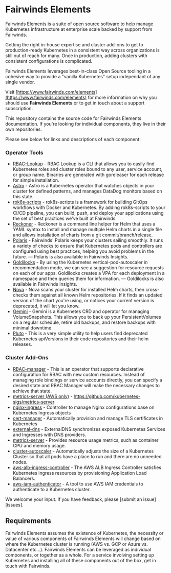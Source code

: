 # Fairwinds Elements
Fairwinds Elements is a suite of open source software to help manage Kubernetes infrastructure at enterprise scale backed by support from Fairwinds.

Getting the right in-house expertise and cluster add-ons to get to production-ready Kubernetes in a consistent way across organizations is still out of reach for many. Once in production, adding clusters with consistent configurations is complicated. 

Fairwinds Elements leverages best-in-class Open Source tooling in a cohesive way to provide a "vanilla Kubernetes" setup independant of any single vendor.

Visit [https://www.fairwinds.com/elements](https://www.fairwinds.com/elements) for more information on why you should use **Fairwinds Elements** or to get in touch about a support subscription.

This repository contains the source code for Fairwinds Elements documentation. If you're looking for individual components, they live in their own repositories.

Please see below for links and descriptions of each component:

### Operator Tools
- [RBAC-Lookup](https://github.com/FairwindsOps/rbac-lookup ) - RBAC Lookup is a CLI that allows you to easily find Kubernetes roles and cluster roles bound to any user, service account, or group name. Binaries are generated with goreleaser for each release for simple installation.
- [Astro](https://github.com/FairwindsOps/astro) - Astro is a Kubernetes operator that watches objects in your cluster for defined patterns, and manages DataDog monitors based on this state.
- [rok8s-scripts](https://github.com/FairwindsOps/rok8s-scripts) - rok8s-scripts is a framework for building GitOps workflows with Docker and Kubernetes. By adding rok8s-scripts to your CI/CD pipeline, you can build, push, and deploy your applications using the set of best practices we've built at Fairwinds.
- [Reckoner](https://github.com/FairwindsOps/reckoner) - Reckoner is a command line helper for Helm that uses a YAML syntax to install and manage multiple Helm charts in a single file and allows installation of charts from a git commit/branch/release.
- [Polaris](https://github.com/FairwindsOps/polaris ) - Fairwinds' Polaris keeps your clusters sailing smoothly. It runs a variety of checks to ensure that Kubernetes pods and controllers are configured using best practices, helping you avoid problems in the future. — Polaris is also available in Fairwinds Insights.
- [Goldilocks](https://github.com/FairwindsOps/goldilocks ) - By using the Kubernetes vertical-pod-autoscaler in recommendation mode, we can see a suggestion for resource requests on each of our apps. Goldilocks creates a VPA for each deployment in a namespace and then queries them for information. —
Goldilocks is also available in Fairwinds Insights.
- [Nova](https://github.com/FairwindsOps/Nova) - Nova scans your cluster for installed Helm charts, then cross-checks them against all known Helm repositories. If it finds an updated version of the chart you're using, or notices your current version is deprecated, it will let you know.
- [Gemini](https://github.com/FairwindsOps/gemini) - Gemini is a Kubernetes CRD and operator for managing VolumeSnapshots. This allows you
to back up your PersistentVolumes on a regular schedule, retire old backups, and restore backups with minimal downtime.
- [Pluto](https://github.com/FairwindsOps/pluto) - This is a very simple utility to help users find deprecated Kubernetes apiVersions in their code repositories and their helm releases.

### Cluster Add-Ons
- [RBAC-manager](https://github.com/FairwindsOps/rbac-manager) - This is an operator that supports declarative configuration for RBAC with new custom resources. Instead of managing role bindings or service accounts directly, you can specify a desired state and RBAC Manager will make the necessary changes to achieve that state.
- [metrics-server (AWS only)](https://github.com/kubernetes-sigs/metrics-server) - https://github.com/kubernetes-sigs/metrics-server
- [nginx-ingress](https://github.com/kubernetes/ingress-nginx) - Controller to manage Nginx configurations base on Kubernetes Ingress objects
- [cert-manager](https://github.com/jetstack/cert-manager) - Automatically provision and manage TLS certificates in Kubernetes
- [external-dns](https://github.com/kubernetes-sigs/external-dns) - ExternalDNS synchronizes exposed Kubernetes Services and Ingresses with DNS providers.
- [metrics-server](https://github.com/kubernetes-sigs/metrics-server) - Provides resource usage metrics, such as container CPU and memory usage.
- [cluster-autoscaler](https://github.com/kubernetes/autoscaler) - Automatically adjusts the size of a Kubernetes Cluster so that all pods have a place to run and there are no unneeded nodes.
- [aws-alb-ingress-controller](https://github.com/kubernetes-sigs/aws-alb-ingress-controller) - The AWS ALB Ingress Controller satisfies Kubernetes ingress resources by provisioning Application Load Balancers.
- [aws-iam-authenticator](https://github.com/kubernetes-sigs/aws-iam-authenticator) - A tool to use AWS IAM credentials to authenticate to a Kubernetes cluster. 

We welcome your input. If you have feedback, please [submit an issue][issues].

## Requirements

Fairwinds Elements assumes the existence of Kubernetes, the necessity or value of various components of Fairwinds Elements will change based on where the Kubernetes cluster is running (AWS vs. GCP or Azure vs. Datacenter etc...). Fairwinds Elements can be leveraged as individual components, or together as a whole. For a service involving setting up Kubernetes and installing all of these components out of the box, get in touch with Fairwinds.
